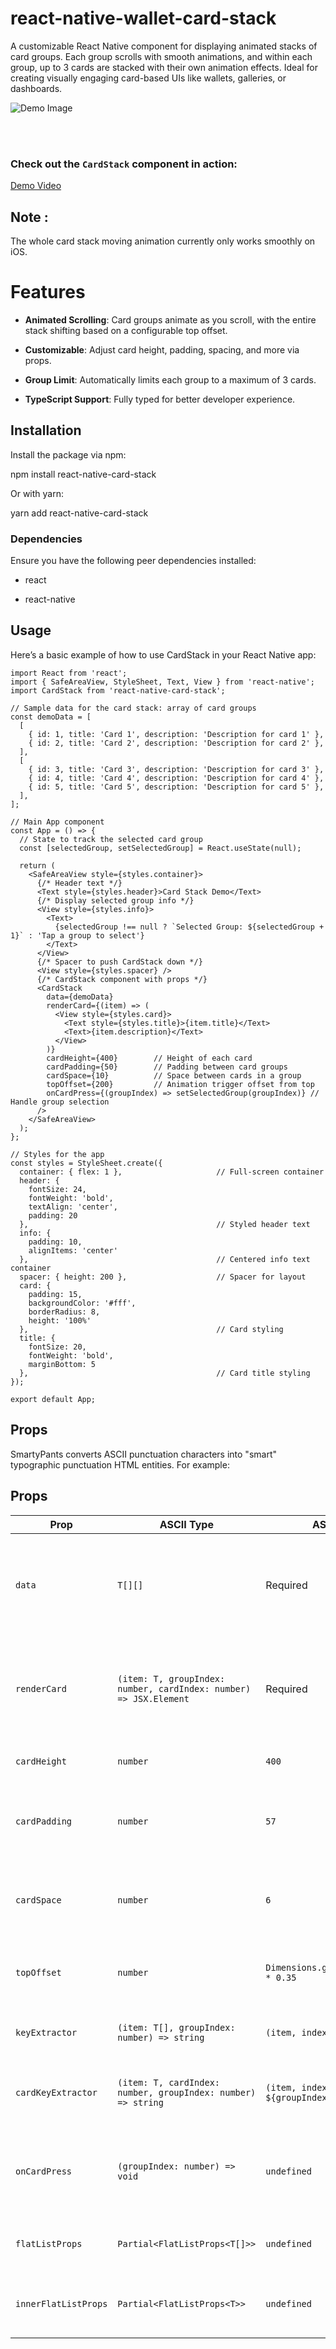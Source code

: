 # react-native-wallet-card-stack

A customizable React Native component for displaying animated stacks of card groups. Each group scrolls with smooth animations, and within each group, up to 3 cards are stacked with their own animation effects. Ideal for creating visually engaging card-based UIs like wallets, galleries, or dashboards.

![Demo Image](assets/demo.png)

<br><br>

### Check out the `CardStack` component in action:

[Demo Video](https://www.youtube.com/shorts/y9ets6PTXmY)

## Note :

The whole card stack moving animation currently only works smoothly on iOS.

# Features

- **Animated Scrolling**: Card groups animate as you scroll, with the entire stack shifting based on a configurable top offset.

- **Customizable**: Adjust card height, padding, spacing, and more via props.

- **Group Limit**: Automatically limits each group to a maximum of 3 cards.

- **TypeScript Support**: Fully typed for better developer experience.

## Installation

Install the package via npm:

npm install react-native-card-stack

Or with yarn:

yarn add react-native-card-stack

### Dependencies

Ensure you have the following peer dependencies installed:

- react

- react-native

## Usage

Here’s a basic example of how to use CardStack in your React Native app:

    import React from 'react';
    import { SafeAreaView, StyleSheet, Text, View } from 'react-native';
    import CardStack from 'react-native-card-stack';

    // Sample data for the card stack: array of card groups
    const demoData = [
      [
        { id: 1, title: 'Card 1', description: 'Description for card 1' },
        { id: 2, title: 'Card 2', description: 'Description for card 2' },
      ],
      [
        { id: 3, title: 'Card 3', description: 'Description for card 3' },
        { id: 4, title: 'Card 4', description: 'Description for card 4' },
        { id: 5, title: 'Card 5', description: 'Description for card 5' },
      ],
    ];

    // Main App component
    const App = () => {
      // State to track the selected card group
      const [selectedGroup, setSelectedGroup] = React.useState(null);

      return (
        <SafeAreaView style={styles.container}>
          {/* Header text */}
          <Text style={styles.header}>Card Stack Demo</Text>
          {/* Display selected group info */}
          <View style={styles.info}>
            <Text>
              {selectedGroup !== null ? `Selected Group: ${selectedGroup + 1}` : 'Tap a group to select'}
            </Text>
          </View>
          {/* Spacer to push CardStack down */}
          <View style={styles.spacer} />
          {/* CardStack component with props */}
          <CardStack
            data={demoData}
            renderCard={(item) => (
              <View style={styles.card}>
                <Text style={styles.title}>{item.title}</Text>
                <Text>{item.description}</Text>
              </View>
            )}
            cardHeight={400}        // Height of each card
            cardPadding={50}        // Padding between card groups
            cardSpace={10}          // Space between cards in a group
            topOffset={200}         // Animation trigger offset from top
            onCardPress={(groupIndex) => setSelectedGroup(groupIndex)} // Handle group selection
          />
        </SafeAreaView>
      );
    };

    // Styles for the app
    const styles = StyleSheet.create({
      container: { flex: 1 },                     // Full-screen container
      header: {
        fontSize: 24,
        fontWeight: 'bold',
        textAlign: 'center',
        padding: 20
      },                                          // Styled header text
      info: {
        padding: 10,
        alignItems: 'center'
      },                                          // Centered info text container
      spacer: { height: 200 },                    // Spacer for layout
      card: {
        padding: 15,
        backgroundColor: '#fff',
        borderRadius: 8,
        height: '100%'
      },                                          // Card styling
      title: {
        fontSize: 20,
        fontWeight: 'bold',
        marginBottom: 5
      },                                          // Card title styling
    });

    export default App;

## Props

SmartyPants converts ASCII punctuation characters into "smart" typographic punctuation HTML entities. For example:

## Props

| Prop                 | ASCII Type                                                        | ASCII Default                                         | Description                                                                    |
| -------------------- | ----------------------------------------------------------------- | ----------------------------------------------------- | ------------------------------------------------------------------------------ |
| `data`               | `T[][]`                                                           | Required                                              | Array of card groups, where each group is an array of card data objects.       |
| `renderCard`         | `(item: T, groupIndex: number, cardIndex: number) => JSX.Element` | Required                                              | Function to render each card, receiving the item, group index, and card index. |
| `cardHeight`         | `number`                                                          | `400`                                                 | Height of each card in pixels.                                                 |
| `cardPadding`        | `number`                                                          | `57`                                                  | Padding between card groups in the animation.                                  |
| `cardSpace`          | `number`                                                          | `6`                                                   | Space between cards within a group in the animation.                           |
| `topOffset`          | `number`                                                          | `Dimensions.get('window').height * 0.35`              | Top offset for the stack animation trigger.                                    |
| `keyExtractor`       | `(item: T[], groupIndex: number) => string`                       | `(item, index) => ${index}`                           | Key extractor for card groups.                                                 |
| `cardKeyExtractor`   | `(item: T, cardIndex: number, groupIndex: number) => string`      | `(item, index, groupIndex) => ${groupIndex}-${index}` | Key extractor for cards within a group.                                        |
| `onCardPress`        | `(groupIndex: number) => void`                                    | `undefined`                                           | Callback when a card group is pressed, receives the group index.               |
| `flatListProps`      | `Partial<FlatListProps<T[]>>`                                     | `undefined`                                           | Additional props for the outer FlatList.                                       |
| `innerFlatListProps` | `Partial<FlatListProps<T>>`                                       | `undefined`                                           | Additional props for the inner FlatList (per group).                           |

```

```
